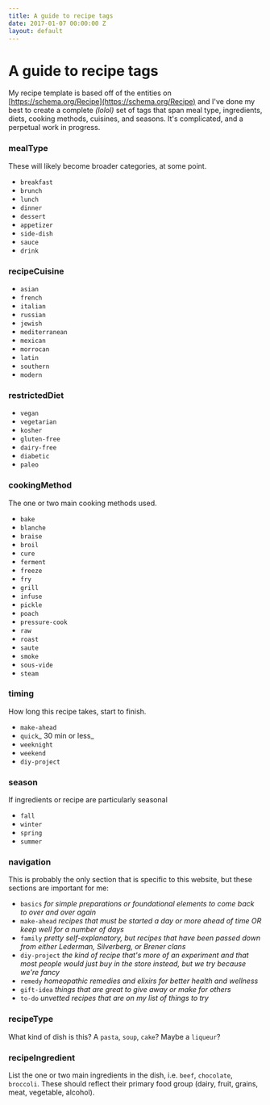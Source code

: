 ```yaml
---
title: A guide to recipe tags
date: 2017-01-07 00:00:00 Z
layout: default
---
```


# A guide to recipe tags

My recipe template is based off of the entities on [https://schema.org/Recipe](https://schema.org/Recipe) and I've done my best to create a complete _(lolol)_ set of tags that span meal type, ingredients, diets, cooking methods, cuisines, and seasons. It's complicated, and a perpetual work in progress.

### mealType

These will likely become broader categories, at some point.

*   `breakfast`
* 	`brunch`
*   `lunch`
*   `dinner`
*   `dessert`
*   `appetizer`
*   `side-dish`
*   `sauce`
*   `drink`

### recipeCuisine

*   `asian`
*   `french`
*   `italian`
*   `russian`
*   `jewish`
*   `mediterranean`
*   `mexican`
* 	`morrocan`
*   `latin`
*	`southern`
*	`modern`

### restrictedDiet

*   `vegan`
*   `vegetarian`
*   `kosher`
*   `gluten-free`
*   `dairy-free`
*   `diabetic`
*   `paleo`

### cookingMethod

The one or two main cooking methods used.

*   `bake`
*   `blanche`
*   `braise`
*   `broil`
*   `cure`
*   `ferment`
*   `freeze`
*   `fry`
*   `grill`
*   `infuse`
*   `pickle`
*   `poach`
*   `pressure-cook`
*   `raw`
*   `roast`
*   `saute`
*   `smoke`
*   `sous-vide`
*   `steam`


### timing

How long this recipe takes, start to finish.

*   `make-ahead`
*   `quick`_ 30 min or less_
*   `weeknight`
*   `weekend`
*   `diy-project`

### season

If ingredients or recipe are particularly seasonal

*   `fall`
*   `winter`
*   `spring`
*   `summer`

### navigation

This is probably the only section that is specific to this website, but these sections are important for me:

*   `basics` _for simple preparations or foundational elements to come back to over and over again_
*   `make-ahead` _recipes that must be started a day or more ahead of time OR keep well for a number of days_
*   `family` _pretty self-explanatory, but recipes that have been passed down from either Lederman, Silverberg, or Brener clans_
*   `diy-project` _the kind of recipe that's more of an experiment and that most people would just buy in the store instead, but we try because we're fancy_
*   `remedy` _homeopathic remedies and elixirs for better health and wellness_
*   `gift-idea` _things that are great to give away or make for others_
*   `to-do` _unvetted recipes that are on my list of things to try_

### recipeType

What kind of dish is this? A `pasta`, `soup`, `cake`? Maybe a `liqueur`?

### recipeIngredient

List the one or two main ingredients in the dish, i.e. `beef`, `chocolate`, `broccoli`. These should reflect their primary food group (dairy, fruit, grains, meat, vegetable, alcohol).
